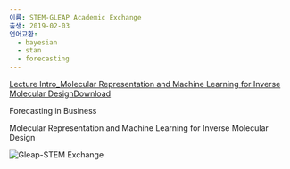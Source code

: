 ```yaml
---
이름: STEM-GLEAP Academic Exchange
출생: 2019-02-03
언어교환:
  - bayesian
  - stan
  - forecasting
---
```


[Lecture Intro\_Molecular Representation and Machine Learning for Inverse Molecular Design](http://hyunjimoon.com/wp-content/uploads/2019/03/Lecture-Intro_Molecular-Representation-and-Machine-Learning-for-Inverse-Molecular-Design.pdf)[Download](http://hyunjimoon.com/wp-content/uploads/2019/03/Lecture-Intro_Molecular-Representation-and-Machine-Learning-for-Inverse-Molecular-Design.pdf)

Forecasting in Business

Molecular Representation and Machine Learning for Inverse Molecular Design

![Gleap-STEM Exchange](Gleap-STEM-Exchange.png)
